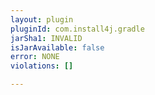 ```yaml
---
layout: plugin
pluginId: com.install4j.gradle
jarSha1: INVALID
isJarAvailable: false
error: NONE
violations: []

---
```

